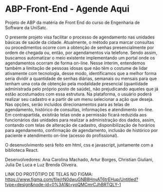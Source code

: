 # ABP-Front-End - Agende Aqui
Projeto de ABP da matéria de Front End do curso de Engenharia de Software da UniSatc.

O presente projeto visa facilitar o processo de agendamento nas unidades básicas de saúde da cidade. Atualmente, o método para marcar consultas ou procedimentos ocorre com a obtenção de senhas presencialmente por ordem de chegada ou, então, por agendamentos via telefone. Sendo assim, buscamos automatizar o meio existente implementando um portal onde os agendamentos ocorram de forma on-line. Nesse ínterim, entendemos também a limitação de pessoas idosas que não têm o costume de lidar ativamente com tecnologia, desse modo, identificamos que a melhor forma seria dividir a quantidade de senhas diárias, semanais ou mensais para que tenham uma cota de obtenção pela modalidade presencial (quantidade administrada pelo próprio posto de saúde), não prejudicando aqueles que já estão acostumados com essa estrutura. 
Na plataforma, o usuário poderá realizar seu cadastro e a partir de um menu selecionar a ação que deseja. Nas opções, serão incluídos direcionamentos para as telas de agendamento, histórico de consultas, informações e atendimento on-line. Em contrapartida, existirão telas onde a permissão ficará reduzida aos funcionários das unidades para realizar a administração dos dados, assim, contando com telas de alteração de cadastro, disponibilização de horários para agendamento, confirmação de agendamento, inclusão de histórico por paciente e atendimento on-line (acesso do profissional).

O desenvolvimento será feito em html, css e javascript, juntamente com a biblioteca React.

Desenvolvedores: Ana Carolina Machado, Artur Borges, Christian Giuliani, Julia De Luca e Luz Brenda  Oliveira.



LINK DO PROTÓTIPO DE TELAS NO FIGMA:
https://www.figma.com/file/rN0dwuGNB8HnyAT6trEHup/Untitled?type=design&node-id=0%3A1&t=yoQMCmrCJhBRTQLY-1
